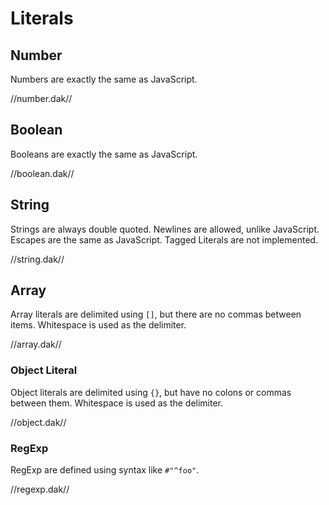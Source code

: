 # Literals

## Number

Numbers are exactly the same as JavaScript.

//number.dak//

## Boolean

Booleans are exactly the same as JavaScript.

//boolean.dak//

## String

Strings are always double quoted. Newlines are allowed, unlike JavaScript.
Escapes are the same as JavaScript. Tagged Literals are not implemented.

//string.dak//

## Array

Array literals are delimited using `[]`, but there are no commas between items.
Whitespace is used as the delimiter.

//array.dak//

### Object Literal

Object literals are delimited using `{}`, but have no colons or commas between
them. Whitespace is used as the delimiter.

//object.dak//

### RegExp

RegExp are defined using syntax like `#"^foo"`.

//regexp.dak//
